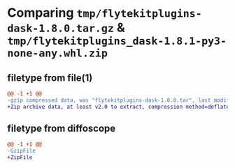# Comparing `tmp/flytekitplugins-dask-1.8.0.tar.gz` & `tmp/flytekitplugins_dask-1.8.1-py3-none-any.whl.zip`

## filetype from file(1)

```diff
@@ -1 +1 @@
-gzip compressed data, was "flytekitplugins-dask-1.8.0.tar", last modified: Tue Jul 11 22:07:14 2023, max compression
+Zip archive data, at least v2.0 to extract, compression method=deflate
```

## filetype from diffoscope

```diff
@@ -1 +1 @@
-GzipFile
+ZipFile
```

